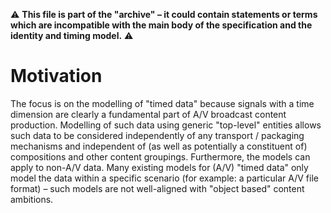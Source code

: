 :warning: **This file is part of the "archive" &ndash; it could contain statements or terms which are incompatible with the main body of the specification and the identity and timing model.** :warning:

# Motivation

The focus is on the modelling of "timed data" because signals with a time dimension are clearly a fundamental part of A/V broadcast content production. Modelling of such data using generic "top-level" entities allows such data to be considered independently of any transport / packaging mechanisms and independent of (as well as potentially a constituent of) compositions and other content groupings. Furthermore, the models can apply to non-A/V data. Many existing models for (A/V) "timed data" only model the data within a specific scenario (for example: a particular A/V file format) &ndash; such models are not well-aligned with "object based" content ambitions.

